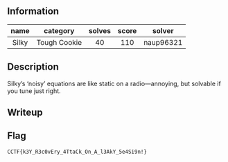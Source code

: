 ## Information
| name  |   category   | solves | score |  solver   |
|:-----:|:------------:|:------:|:-----:|:---------:|
| Silky | Tough Cookie |   40   |  110  | naup96321 |

## Description
Silky’s ‘noisy’ equations are like static on a radio—annoying, but solvable if you tune just right.

## Writeup

## Flag
`CCTF{k3Y_R3c0vEry_4TtaCk_On_A_l3AkY_5e4Si9n!}`

